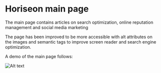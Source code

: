 # Horiseon main page
The main page contains articles on search optimization, online reputation management and social media marketing

The page has been improved to be more accessible with alt attributes on the images and semantic tags to improve screen reader and search engine optimization. 

A demo of the main page follows:


![Alt text](Horiseon.gif)

